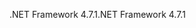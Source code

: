 <span data-ttu-id="4ee32-101">.NET Framework 4.7.1</span><span class="sxs-lookup"><span data-stu-id="4ee32-101">.NET Framework 4.7.1</span></span>
